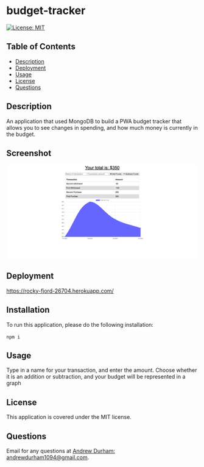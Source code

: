 # budget-tracker
[![License: MIT](https://img.shields.io/badge/license-MIT-yellow)](https://opensource.org/licenses/MIT)
## Table of Contents

* [Description](#description)
* [Deployment](#deployment)
* [Usage](#usage)
* [License](#license)
* [Questions](#questions)
## Description
An application that used MongoDB to build a PWA budget tracker that allows you to see changes in spending, and how much money is currently in the budget.
## Screenshot
![pic of application](Application.png)


## Deployment
https://rocky-fjord-26704.herokuapp.com/

## Installation

To run this application, please do the following installation:

`
npm i
`

## Usage
Type in a name for your transaction, and enter the amount. Choose whether it is an addition or subtraction, and your budget will be represented in a graph

## License

This application is covered under the MIT license.
## Questions

Email for any questions at [Andrew Durham: andrewdurham1094@gmail.com](mailto:andrewdurham1094@gmail.com).



